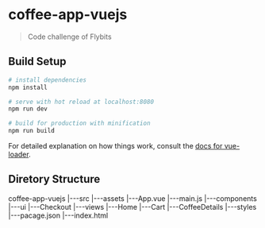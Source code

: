 # coffee-app-vuejs

> Code challenge of Flybits

## Build Setup

``` bash
# install dependencies
npm install

# serve with hot reload at localhost:8080
npm run dev

# build for production with minification
npm run build
```

For detailed explanation on how things work, consult the [docs for vue-loader](http://vuejs.github.io/vue-loader).

## Diretory Structure
coffee-app-vuejs
|---src
    |---assets
    |---App.vue
    |---main.js
    |---components
        |---ui
            |---Checkout
        |---views
            |---Home
            |---Cart
            |---CoffeeDetails
    |---styles
|---pacage.json
|---index.html
